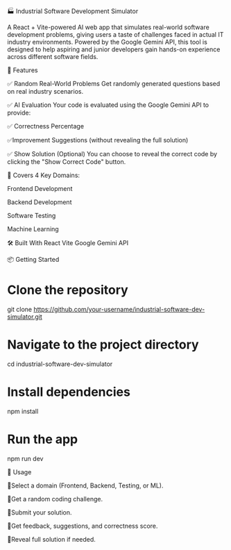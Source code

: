 🏭 Industrial Software Development Simulator

A React + Vite-powered AI web app that simulates real-world software development problems, giving users a taste of challenges faced in actual IT industry environments.
Powered by the Google Gemini API, this tool is designed to help aspiring and junior developers gain hands-on experience across different software fields.

🔴 Features

✅ Random Real-World Problems
Get randomly generated questions based on real industry scenarios.

✅ AI Evaluation
Your code is evaluated using the Google Gemini API to provide:

✅ Correctness Percentage

✅Improvement Suggestions (without revealing the full solution)

✅ Show Solution (Optional)
You can choose to reveal the correct code by clicking the "Show Correct Code" button.

🔴 Covers 4 Key Domains:

Frontend Development

Backend Development

Software Testing

Machine Learning

🛠️ Built With
React
Vite
Google Gemini API

📦 Getting Started
# Clone the repository
git clone https://github.com/your-username/industrial-software-dev-simulator.git

# Navigate to the project directory
cd industrial-software-dev-simulator

# Install dependencies
npm install

# Run the app
npm run dev

🧪 Usage

🔴Select a domain (Frontend, Backend, Testing, or ML).

🔴Get a random coding challenge.

🔴Submit your solution.

🔴Get feedback, suggestions, and correctness score.

🔴Reveal full solution if needed.
